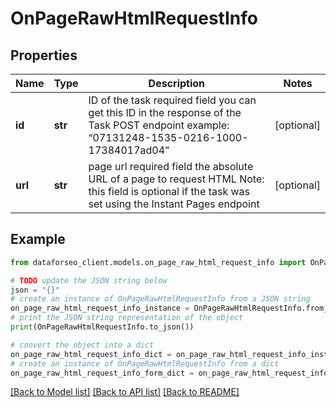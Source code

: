 # OnPageRawHtmlRequestInfo


## Properties

Name | Type | Description | Notes
------------ | ------------- | ------------- | -------------
**id** | **str** | ID of the task required field you can get this ID in the response of the Task POST endpoint example: “07131248-1535-0216-1000-17384017ad04” | [optional] 
**url** | **str** | page url required field the absolute URL of a page to request HTML Note: this field is optional if the task was set using the Instant Pages endpoint | [optional] 

## Example

```python
from dataforseo_client.models.on_page_raw_html_request_info import OnPageRawHtmlRequestInfo

# TODO update the JSON string below
json = "{}"
# create an instance of OnPageRawHtmlRequestInfo from a JSON string
on_page_raw_html_request_info_instance = OnPageRawHtmlRequestInfo.from_json(json)
# print the JSON string representation of the object
print(OnPageRawHtmlRequestInfo.to_json())

# convert the object into a dict
on_page_raw_html_request_info_dict = on_page_raw_html_request_info_instance.to_dict()
# create an instance of OnPageRawHtmlRequestInfo from a dict
on_page_raw_html_request_info_form_dict = on_page_raw_html_request_info.from_dict(on_page_raw_html_request_info_dict)
```
[[Back to Model list]](../README.md#documentation-for-models) [[Back to API list]](../README.md#documentation-for-api-endpoints) [[Back to README]](../README.md)



